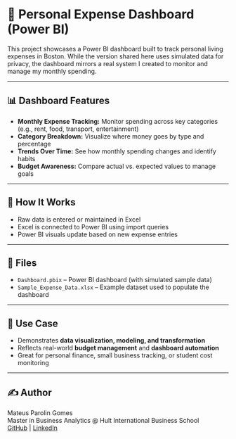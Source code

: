 # 💸 Personal Expense Dashboard (Power BI)

This project showcases a Power BI dashboard built to track personal living expenses in Boston. While the version shared here uses simulated data for privacy, the dashboard mirrors a real system I created to monitor and manage my monthly spending.

---

## 📊 Dashboard Features

- **Monthly Expense Tracking:** Monitor spending across key categories (e.g., rent, food, transport, entertainment)
- **Category Breakdown:** Visualize where money goes by type and percentage
- **Trends Over Time:** See how monthly spending changes and identify habits
- **Budget Awareness:** Compare actual vs. expected values to manage goals

---

## 🔄 How It Works

- Raw data is entered or maintained in Excel
- Excel is connected to Power BI using import queries
- Power BI visuals update based on new expense entries

---

## 📁 Files

- `Dashboard.pbix` – Power BI dashboard (with simulated sample data)
- `Sample_Expense_Data.xlsx` – Example dataset used to populate the dashboard

---

## 📌 Use Case

- Demonstrates **data visualization, modeling, and transformation**
- Reflects real-world **budget management** and **dashboard automation**
- Great for personal finance, small business tracking, or student cost monitoring

---

## ✍️ Author

Mateus Parolin Gomes  
Master in Business Analytics @ Hult International Business School  
[GitHub](https://github.com/mateusparolingomes) | [LinkedIn](https://www.linkedin.com/in/mateusparolingomes/)
